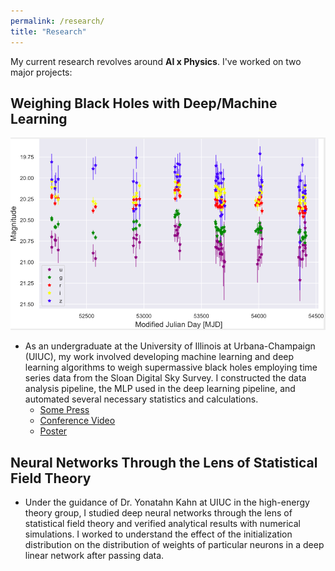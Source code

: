 ```yaml
---
permalink: /research/
title: "Research"
---
```

My current research revolves around **AI x Physics**. I've worked on two major projects:

## Weighing Black Holes with Deep/Machine Learning

![Example AGN Light Curve](/images/lightcurve.png)

- As an undergraduate at the University of Illinois at Urbana-Champaign (UIUC), my work involved developing machine learning and deep learning algorithms to weigh supermassive black holes employing time series data from the Sloan Digital Sky Survey. I constructed the data analysis pipeline, the MLP used in the deep learning pipeline, and automated several necessary statistics and calculations.
  - [Some Press](https://www.istem.illinois.edu/news/inclusion.reu.20.html)
  - [Conference Video](https://www.youtube.com/watch?v=C3_EWyOwXG8)
  - [Poster](https://www.youtube.com/watch?v=Xh9oDpNisdE)

## Neural Networks Through the Lens of Statistical Field Theory

- Under the guidance of Dr. Yonatahn Kahn at UIUC in the high-energy theory group, I studied deep neural networks through the lens of statistical field theory and verified analytical results with numerical simulations. I worked to understand the effect of the initialization distribution on the distribution of weights of particular neurons in a deep linear network after passing data.
